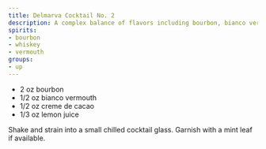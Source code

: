 ```yaml
---
title: Delmarva Cocktail No. 2
description: A complex balance of flavors including bourbon, bianco vermouth, creme de cacao, and lemon juice.  Something different for the bourbon drinker.
spirits:
- bourbon
- whiskey
- vermouth
groups:
- up
---
```


- 2 oz bourbon
- 1/2 oz bianco vermouth
- 1/2 oz creme de cacao
- 1/3 oz lemon juice

Shake and strain into a small chilled cocktail glass.  Garnish with a mint leaf if available.
